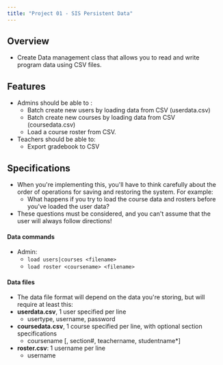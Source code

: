```yaml
---
title: "Project 01 - SIS Persistent Data"
---
```

## Overview

- Create Data management class that allows you to read and write program data using CSV files.

## Features

- Admins should be able to :
  - Batch create new users by loading data from CSV (userdata.csv)
  - Batch create new courses by loading data from CSV (coursedata.csv)
  - Load a course roster from CSV.
- Teachers should be able to:
  - Export gradebook to CSV

## Specifications
- When you're implementing this, you'll have to think carefully about the order of operations
for saving and restoring the system.  For example:
    - What happens if you try to load the course data and rosters before you've loaded the user
    data?
- These questions must be considered, and you can't assume that the user will always follow
directions!

#### Data commands

- Admin:
  - ```load users|courses <filename>```
  - ```load roster <coursename> <filename>```

#### Data files

- The data file format will depend on the data you're storing, but will require at least this:
- **userdata.csv**, 1 user specified per line
  - usertype, username, password
- **coursedata.csv**, 1 course specified per line, with optional section specifications
  - coursename [, section#, teachername, studentname*]
- **roster.csv**: 1 username per line
  - username
